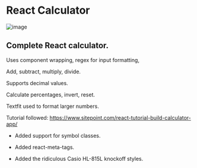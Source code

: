 # React Calculator

![image](https://user-images.githubusercontent.com/65421097/141210617-0e5b5aee-f7aa-44c6-824a-1f98f3810dd4.png)

## Complete React calculator.

Uses component wrapping, regex for input formatting,

Add, subtract, multiply, divide.

Supports decimal values.

Calculate percentages, invert, reset.

Textfit used to format larger numbers.

Tutorial followed:
https://www.sitepoint.com/react-tutorial-build-calculator-app/

- Added support for symbol classes.

- Added react-meta-tags.

- Added the ridiculous Casio HL-815L knockoff styles.
